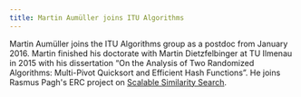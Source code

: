 ```yaml
---
title: Martin Aumüller joins ITU Algorithms
---
```


Martin Aumüller joins the ITU Algorithms group as a postdoc from January 2016.
Martin finished his doctorate with Martin Dietzfelbinger at TU Ilmenau in 2015 
with his dissertation “On the Analysis of Two Randomized Algorithms: Multi-Pivot Quicksort and Efficient Hash Functions”.
He joins Rasmus Pagh's ERC project on [Scalable Similarity Search](http://sss.projects.itu.dk).
